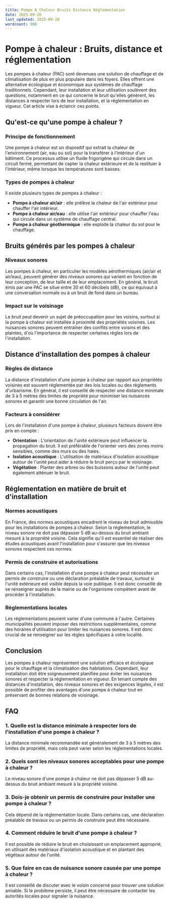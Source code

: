 ```yaml
---
title: Pompe A Chaleur Bruits Distance Réglementation
date: 2025-09-20
last_updated: 2025-09-20
wordcount: 900
---
```


# Pompe à chaleur : Bruits, distance et réglementation

Les pompes à chaleur (PAC) sont devenues une solution de chauffage et de climatisation de plus en plus populaire dans les foyers. Elles offrent une alternative écologique et économique aux systèmes de chauffage traditionnels. Cependant, leur installation et leur utilisation soulèvent des questions, notamment en ce qui concerne le bruit qu'elles génèrent, les distances à respecter lors de leur installation, et la réglementation en vigueur. Cet article vise à éclaircir ces points.

## Qu'est-ce qu'une pompe à chaleur ?

### Principe de fonctionnement

Une pompe à chaleur est un dispositif qui extrait la chaleur de l'environnement (air, eau ou sol) pour la transférer à l'intérieur d'un bâtiment. Ce processus utilise un fluide frigorigène qui circule dans un circuit fermé, permettant de capter la chaleur extérieure et de la restituer à l'intérieur, même lorsque les températures sont basses.

### Types de pompes à chaleur

Il existe plusieurs types de pompes à chaleur :

- **Pompe à chaleur air/air** : elle prélève la chaleur de l'air extérieur pour chauffer l'air intérieur.
- **Pompe à chaleur air/eau** : elle utilise l'air extérieur pour chauffer l'eau qui circule dans un système de chauffage central.
- **Pompe à chaleur géothermique** : elle exploite la chaleur du sol pour le chauffage.

## Bruits générés par les pompes à chaleur

### Niveaux sonores

Les pompes à chaleur, en particulier les modèles aérothermiques (air/air et air/eau), peuvent générer des niveaux sonores qui varient en fonction de leur conception, de leur taille et de leur emplacement. En général, le bruit émis par une PAC se situe entre 30 et 60 décibels (dB), ce qui équivaut à une conversation normale ou à un bruit de fond dans un bureau.

### Impact sur le voisinage

Le bruit peut devenir un sujet de préoccupation pour les voisins, surtout si la pompe à chaleur est installée à proximité des propriétés voisines. Les nuisances sonores peuvent entraîner des conflits entre voisins et des plaintes, d'où l'importance de respecter certaines règles lors de l'installation.

## Distance d'installation des pompes à chaleur

### Règles de distance

La distance d'installation d'une pompe à chaleur par rapport aux propriétés voisines est souvent réglementée par des lois locales ou des règlements d'urbanisme. En général, il est conseillé de respecter une distance minimale de 3 à 5 mètres des limites de propriété pour minimiser les nuisances sonores et garantir une bonne circulation de l'air.

### Facteurs à considérer

Lors de l'installation d'une pompe à chaleur, plusieurs facteurs doivent être pris en compte :

- **Orientation** : L'orientation de l'unité extérieure peut influencer la propagation du bruit. Il est préférable de l'orienter vers des zones moins sensibles, comme des murs ou des haies.
- **Isolation acoustique** : L'utilisation de matériaux d'isolation acoustique autour de l'unité peut aider à réduire le bruit perçu par le voisinage.
- **Végétation** : Planter des arbres ou des buissons autour de l'unité peut également atténuer le bruit.

## Réglementation en matière de bruit et d'installation

### Normes acoustiques

En France, des normes acoustiques encadrent le niveau de bruit admissible pour les installations de pompes à chaleur. Selon la réglementation, le niveau sonore ne doit pas dépasser 5 dB au-dessus du bruit ambiant mesuré à la propriété voisine. Cela signifie qu'il est essentiel de réaliser des études acoustiques avant l'installation pour s'assurer que les niveaux sonores respectent ces normes.

### Permis de construire et autorisations

Dans certains cas, l'installation d'une pompe à chaleur peut nécessiter un permis de construire ou une déclaration préalable de travaux, surtout si l'unité extérieure est visible depuis la voie publique. Il est donc conseillé de se renseigner auprès de la mairie ou de l'organisme compétent avant de procéder à l'installation.

### Règlementations locales

Les réglementations peuvent varier d'une commune à l'autre. Certaines municipalités peuvent imposer des restrictions supplémentaires, comme des horaires d'utilisation pour limiter les nuisances sonores. Il est donc crucial de se renseigner sur les règles spécifiques à votre localité.

## Conclusion

Les pompes à chaleur représentent une solution efficace et écologique pour le chauffage et la climatisation des habitations. Cependant, leur installation doit être soigneusement planifiée pour éviter les nuisances sonores et respecter la réglementation en vigueur. En tenant compte des distances d'installation, des niveaux sonores et des exigences légales, il est possible de profiter des avantages d'une pompe à chaleur tout en préservant de bonnes relations de voisinage.

## FAQ

### 1. Quelle est la distance minimale à respecter lors de l'installation d'une pompe à chaleur ?

La distance minimale recommandée est généralement de 3 à 5 mètres des limites de propriété, mais cela peut varier selon les réglementations locales.

### 2. Quels sont les niveaux sonores acceptables pour une pompe à chaleur ?

Le niveau sonore d'une pompe à chaleur ne doit pas dépasser 5 dB au-dessus du bruit ambiant mesuré à la propriété voisine.

### 3. Dois-je obtenir un permis de construire pour installer une pompe à chaleur ?

Cela dépend de la réglementation locale. Dans certains cas, une déclaration préalable de travaux ou un permis de construire peut être nécessaire.

### 4. Comment réduire le bruit d'une pompe à chaleur ?

Il est possible de réduire le bruit en choisissant un emplacement approprié, en utilisant des matériaux d'isolation acoustique et en plantant des végétaux autour de l'unité.

### 5. Que faire en cas de nuisance sonore causée par une pompe à chaleur ?

Il est conseillé de discuter avec le voisin concerné pour trouver une solution amiable. Si le problème persiste, il peut être nécessaire de contacter les autorités locales pour signaler la nuisance.